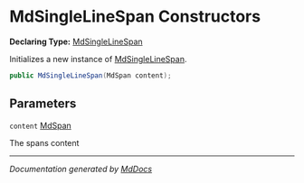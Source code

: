 # MdSingleLineSpan Constructors

**Declaring Type:** [MdSingleLineSpan](../index.md)

Initializes a new instance of [MdSingleLineSpan](../index.md).

```csharp
public MdSingleLineSpan(MdSpan content);
```

## Parameters

`content`  [MdSpan](../../MdSpan/index.md)

The spans content

___

*Documentation generated by [MdDocs](https://github.com/ap0llo/mddocs)*

